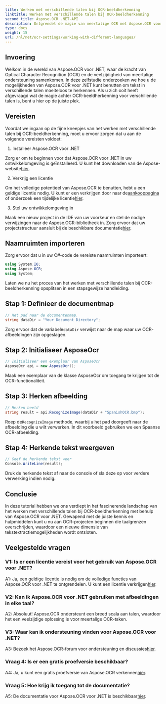 ```yaml
---
title: Werken met verschillende talen bij OCR-beeldherkenning
linktitle: Werken met verschillende talen bij OCR-beeldherkenning
second_title: Aspose.OCR .NET-API
description: Ontgrendel de magie van meertalige OCR met Aspose.OCR voor .NET. Extraheer tekst moeiteloos in verschillende talen.
type: docs
weight: 15
url: /nl/net/ocr-settings/working-with-different-languages/
---
```

## Invoering

Welkom in de wereld van Aspose.OCR voor .NET, waar de kracht van Optical Character Recognition (OCR) en de veelzijdigheid van meertalige ondersteuning samenkomen. In deze zelfstudie onderzoeken we hoe u de mogelijkheden van Aspose.OCR voor .NET kunt benutten om tekst in verschillende talen moeiteloos te herkennen. Als u zich ooit heeft afgevraagd wat de magie achter OCR-beeldherkenning voor verschillende talen is, bent u hier op de juiste plek.

## Vereisten

Voordat we ingaan op de fijne kneepjes van het werken met verschillende talen bij OCR-beeldherkenning, moet u ervoor zorgen dat u aan de volgende vereisten voldoet:

1. Installeer Aspose.OCR voor .NET

 Zorg er om te beginnen voor dat Aspose.OCR voor .NET in uw ontwikkelomgeving is geïnstalleerd. U kunt het downloaden van de Aspose-website[hier](https://releases.aspose.com/ocr/net/).

2. Verkrijg een licentie

 Om het volledige potentieel van Aspose.OCR te benutten, hebt u een geldige licentie nodig. U kunt er een verkrijgen door naar de[aankooppagina](https://purchase.aspose.com/buy) of onderzoek een tijdelijke licentie[hier](https://purchase.aspose.com/temporary-license/).

3. Stel uw ontwikkelomgeving in

Maak een nieuw project in de IDE van uw voorkeur en stel de nodige verwijzingen naar de Aspose.OCR-bibliotheek in. Zorg ervoor dat uw projectstructuur aansluit bij de beschikbare documentatie[hier](https://reference.aspose.com/ocr/net/).

## Naamruimten importeren

Zorg ervoor dat u in uw C#-code de vereiste naamruimten importeert:

```csharp
using System.IO;
using Aspose.OCR;
using System;
```

Laten we nu het proces van het werken met verschillende talen bij OCR-beeldherkenning opsplitsen in een stapsgewijze handleiding.

## Stap 1: Definieer de documentmap

```csharp
// Het pad naar de documentenmap.
string dataDir = "Your Document Directory";
```

 Zorg ervoor dat de variabele`dataDir` verwijst naar de map waar uw OCR-afbeeldingen zijn opgeslagen.

## Stap 2: Initialiseer AsposeOcr

```csharp
// Initialiseer een exemplaar van AsposeOcr
AsposeOcr api = new AsposeOcr();
```

Maak een exemplaar van de klasse AsposeOcr om toegang te krijgen tot de OCR-functionaliteit.

## Stap 3: Herken afbeelding

```csharp
// Herken beeld
string result = api.RecognizeImage(dataDir + "SpanishOCR.bmp");
```

 Roep de`RecognizeImage` methode, waarbij u het pad doorgeeft naar de afbeelding die u wilt verwerken. In dit voorbeeld gebruiken we een Spaanse OCR-afbeelding.

## Stap 4: Herkende tekst weergeven

```csharp
// Geef de herkende tekst weer
Console.WriteLine(result);
```

Druk de herkende tekst af naar de console of sla deze op voor verdere verwerking indien nodig.

## Conclusie

In deze tutorial hebben we ons verdiept in het fascinerende landschap van het werken met verschillende talen bij OCR-beeldherkenning met behulp van Aspose.OCR voor .NET. Gewapend met de juiste kennis en hulpmiddelen kunt u nu aan OCR-projecten beginnen die taalgrenzen overschrijden, waardoor een nieuwe dimensie van tekstextractiemogelijkheden wordt ontsloten.

## Veelgestelde vragen

### V1: Is er een licentie vereist voor het gebruik van Aspose.OCR voor .NET?

 A1: Ja, een geldige licentie is nodig om de volledige functies van Aspose.OCR voor .NET te ontgrendelen. U kunt een licentie verkrijgen[hier](https://purchase.aspose.com/buy).

### V2: Kan ik Aspose.OCR voor .NET gebruiken met afbeeldingen in elke taal?

A2: Absoluut! Aspose.OCR ondersteunt een breed scala aan talen, waardoor het een veelzijdige oplossing is voor meertalige OCR-taken.

### V3: Waar kan ik ondersteuning vinden voor Aspose.OCR voor .NET?

 A3: Bezoek het Aspose.OCR-forum voor ondersteuning en discussies[hier](https://forum.aspose.com/c/ocr/16).

### Vraag 4: Is er een gratis proefversie beschikbaar?

 A4: Ja, u kunt een gratis proefversie van Aspose.OCR verkennen[hier](https://releases.aspose.com/).

### Vraag 5: Hoe krijg ik toegang tot de documentatie?

 A5: De documentatie voor Aspose.OCR voor .NET is beschikbaar[hier](https://reference.aspose.com/ocr/net/).